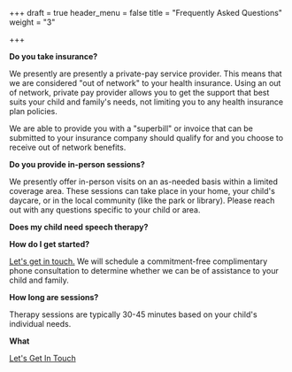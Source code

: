 +++
draft = true
header_menu = false
title = "Frequently Asked Questions"
weight = "3"

+++

**Do you take insurance?**

We presently are presently a private-pay service provider. This means that we are considered "out of network" to your health insurance. Using an out of network, private pay provider allows you to get the support that best suits your child and family's needs, not limiting you to any health insurance plan policies. 

We are able to provide you with a "superbill" or invoice that can be submitted to your insurance company should qualify for and you choose to receive out of network benefits. 

**Do you provide in-person sessions?**

We presently offer in-person visits on an as-needed basis within a limited coverage area. These sessions can take place in your home, your child's daycare, or in the local community (like the park or library).  Please reach out with any questions specific to your child or area. 

**Does my child need speech therapy?**

**How do I get started?**

[Let's get in touch.](/#let-s-get-in-touch) We will schedule a commitment-free complimentary phone consultation to determine whether we can be of assistance to your child and family. 

**How long are sessions?**

Therapy sessions are typically 30-45 minutes based on your child's individual needs. 

**What** 

[Let's Get In Touch](/#let-s-get-in-touch)